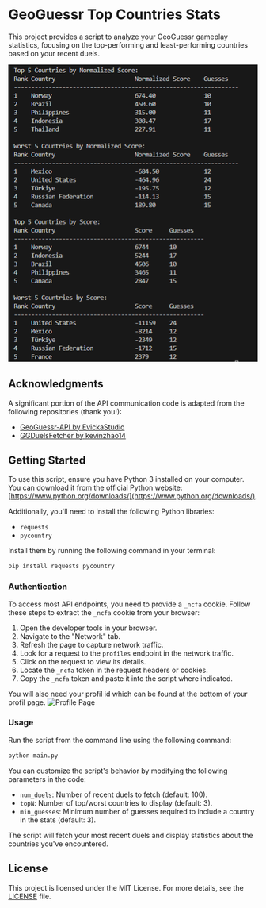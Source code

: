 # GeoGuessr Top Countries Stats

This project provides a script to analyze your GeoGuessr gameplay statistics, focusing on the top-performing and least-performing countries based on your recent duels.

![Gameplay Statistics](images/stats.png)

## Acknowledgments

A significant portion of the API communication code is adapted from the following repositories (thank you!):  
- [GeoGuessr-API by EvickaStudio](https://github.com/EvickaStudio/GeoGuessr-API/blob/main/main.py)  
- [GGDuelsFetcher by kevinzhao14](https://github.com/kevinzhao14/GGDuelsFetcher)

## Getting Started

To use this script, ensure you have Python 3 installed on your computer. You can download it from the official Python website: [https://www.python.org/downloads/](https://www.python.org/downloads/).

Additionally, you'll need to install the following Python libraries:  
- `requests`  
- `pycountry`  

Install them by running the following command in your terminal:  
```bash
pip install requests pycountry
```

### Authentication

To access most API endpoints, you need to provide a `_ncfa` cookie. Follow these steps to extract the `_ncfa` cookie from your browser:

1. Open the developer tools in your browser.
2. Navigate to the "Network" tab.
3. Refresh the page to capture network traffic.
4. Look for a request to the `profiles` endpoint in the network traffic.
5. Click on the request to view its details.
6. Locate the `_ncfa` token in the request headers or cookies.
7. Copy the `_ncfa` token and paste it into the script where indicated.

You will also need your profil id which can be found at the bottom of your profil page.
![Profile Page](images/profil.png)

### Usage

Run the script from the command line using the following command:  
```bash
python main.py
```

You can customize the script's behavior by modifying the following parameters in the code:  
- `num_duels`: Number of recent duels to fetch (default: 100).  
- `topN`: Number of top/worst countries to display (default: 3).  
- `min_guesses`: Minimum number of guesses required to include a country in the stats (default: 3).  

The script will fetch your most recent duels and display statistics about the countries you've encountered.

## License

This project is licensed under the MIT License. For more details, see the [LICENSE](LICENSE) file.
